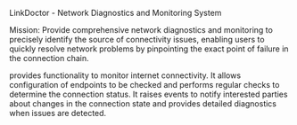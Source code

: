 LinkDoctor - Network Diagnostics and Monitoring System

Mission: Provide comprehensive network diagnostics and monitoring to precisely identify the source of connectivity issues, enabling users to quickly resolve network problems by pinpointing the exact point of failure in the connection chain.

provides functionality to monitor internet connectivity. It allows configuration of endpoints to be checked and performs regular checks to determine the connection status. It raises events to notify interested parties about changes in the connection state and provides detailed diagnostics when issues are detected.

